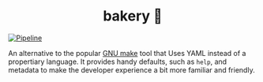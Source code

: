 
<h1 align="center">bakery 🧁</h1>

[![Pipeline](https://github.com/kampanosg/bakery/actions/workflows/go.yml/badge.svg)](https://github.com/kampanosg/bakery/actions/workflows/go.yml)

An alternative to the popular [GNU make](https://www.gnu.org/software/make/manual/make.html) tool that Uses YAML instead of a propertiary language. It provides handy defaults, such as `help`, and metadata to make the developer experience a bit more familiar and friendly.

